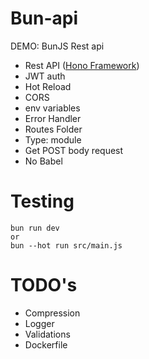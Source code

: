 # Bun-api
DEMO: BunJS Rest api

- Rest API ([Hono Framework](https://honojs.dev/))
- JWT auth
- Hot Reload
- CORS
- env variables
- Error Handler
- Routes Folder
- Type: module
- Get POST body request
- No Babel

# Testing
```
bun run dev
or
bun --hot run src/main.js
```

# TODO's
- Compression
- Logger
- Validations
- Dockerfile
